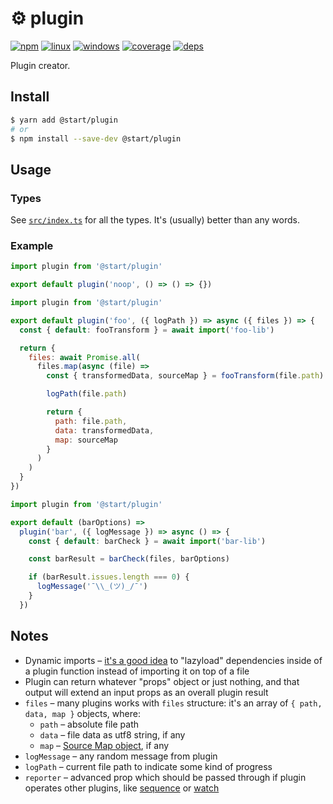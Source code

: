# ⚙️ plugin

[![npm](https://img.shields.io/npm/v/@start/plugin.svg?style=flat-square)](https://www.npmjs.com/package/@start/plugin) [![linux](https://img.shields.io/travis/deepsweet/start/master.svg?label=linux&style=flat-square)](https://travis-ci.org/deepsweet/start) [![windows](https://img.shields.io/appveyor/ci/deepsweet/start/master.svg?label=windows&style=flat-square)](https://ci.appveyor.com/project/deepsweet/start) [![coverage](https://img.shields.io/codecov/c/github/deepsweet/start/master.svg?style=flat-square)](https://codecov.io/github/deepsweet/start) [![deps](https://david-dm.org/deepsweet/start.svg?path=packages/plugin&style=flat-square)](https://david-dm.org/deepsweet/start?path=packages/plugin)

Plugin creator.

## Install

```sh
$ yarn add @start/plugin
# or
$ npm install --save-dev @start/plugin
```

## Usage

### Types

See [`src/index.ts`](src/index.ts) for all the types. It's (usually) better than any words.

### Example

```js
import plugin from '@start/plugin'

export default plugin('noop', () => () => {})
```

```js
import plugin from '@start/plugin'

export default plugin('foo', ({ logPath }) => async ({ files }) => {
  const { default: fooTransform } = await import('foo-lib')

  return {
    files: await Promise.all(
      files.map(async (file) =>
        const { transformedData, sourceMap } = fooTransform(file.path)

        logPath(file.path)

        return {
          path: file.path,
          data: transformedData,
          map: sourceMap
        }
      )
    )
  }
})
```

```js
import plugin from '@start/plugin'

export default (barOptions) =>
  plugin('bar', ({ logMessage }) => async () => {
    const { default: barCheck } = await import('bar-lib')

    const barResult = barCheck(files, barOptions)

    if (barResult.issues.length === 0) {
      logMessage('¯\\_(ツ)_/¯')
    }
  })
```

## Notes

* Dynamic imports – [it's a good idea](https://github.com/gulpjs/gulp/issues/632) to "lazyload" dependencies inside of a plugin function instead of importing it on top of a file
* Plugin can return whatever "props" object or just nothing, and that output will extend an input props as an overall plugin result
* `files` – many plugins works with `files` structure: it's an array of `{ path, data, map }` objects, where:
  * `path` – absolute file path
  * `data` – file data as utf8 string, if any
  * `map` – [Source Map object](https://www.html5rocks.com/en/tutorials/developertools/sourcemaps/#toc-anatomy), if any
* `logMessage` – any random message from plugin
* `logPath` – current file path to indicate some kind of progress
* `reporter` – advanced prop which should be passed through if plugin operates other plugins, like [sequence](../plugin-sequence) or [watch](../plugin-watch)
